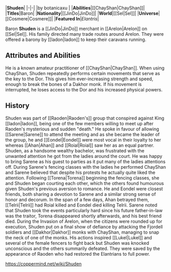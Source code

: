 |**Shuden**|
|-|-|
|by  botanicaxu |
|**Abilities**|[[ChayShan\|ChayShan]]|
|**Titles**|Baron|
|**Nationality**|[[JinDo\|JinDo]]|
|**World**|[[Sel\|Sel]]|
|**Universe**|[[Cosmere\|Cosmere]]|
|**Featured In**|*Elantris*|

Baron **Shuden** is a [[JinDo\|JinDo]] merchant in [[Arelon\|Arelon]] on [[Sel\|Sel]].
His family directed many trade routes around Arelon. They were offered a barony by [[Iadon\|Iadon]] to keep their caravans running.

## Attributes and Abilities
He is a known amateur practitioner of [[ChayShan\|ChayShan]]. When using ChayShan, Shuden repeatedly performs certain movements that serve as the key to the Dor. This gives him ever-increasing strength and speed, enough to break the bones of a Dakhor monk. If his movement is interrupted, he loses access to the Dor and his increased physical powers.

## History
Shuden was part of [[Raoden\|Raoden's]] group that conspired against King [[Iadon\|Iadon]], being one of the few members willing to meet up after Raoden's mysterious and sudden "death." He spoke in favour of allowing [[Sarene\|Sarene]] to attend the meeting and as she became the leader of the group, he and [[Eondel\|Eondel]] were most vocal in their loyalty to her whereas [[Ahan\|Ahan]] and [[Roial\|Roial]] saw her as an equal partner.
Shuden, as a handsome wealthy bachelor, was frustrated with the unwanted attention he got from the ladies around the court. He was happy to bring Sarene as his guest to parties as it put many of the ladies attentions off.
During Sarene's fencing classes with the ladies he performed ChayShan and Sarene believed that despite his protests he actually quite liked the attention. Following [[Torena\|Torena]] beginning the fencing classes, she and Shuden began courting each other, which the others found humourous given Shuden's previous aversion to romance.
He and Eondel were closest friends, both sharing a devotion to Sarene and a similar strong sense of honor and decorum. In the span of a few days, Ahan betrayed them, [[Telrii\|Telrii]] had Roial killed and Eondel died killing Telrii. Sarene noted that Shuden took the events particularly hard since his future father-in-law was the traitor, Torena disappeared shortly afterwards, and his best friend died.
During the Invasion of Arelon, when the citizens were rounded up for execution, Shuden put on a final show of defiance by attacking the Fjordell soldiers and [[Dakhor\|Dakhor]] monks with ChayShan, managing to snap the neck of one of the monks. His actions inspired [[Lukel\|Lukel]] and several of the female fencers to fight back but Shuden was knocked unconscious and the others summarily defeated. They were saved by the appearance of Raoden who had restored the Elantrians to full power.



https://coppermind.net/wiki/Shuden